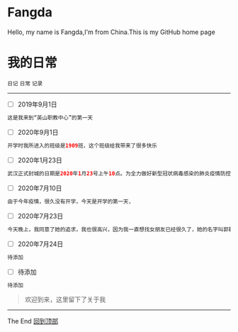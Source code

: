 # Fangda
Hello, my name is Fangda,I'm from China.This is my GitHub home page

# 我的日常
`日记` `日常` `记录`<br>
***
- [ ] 2019年9月1日<br>
```java
这是我来到“英山职教中心”的第一天
```
- [ ] 2020年9月1日<br>
```java
开学时我所进入的班级是1909班，这个班级给我带来了很多快乐
```
- [ ] 2020年1月23日<br>
```java
武汉正式封城的日期是2020年1月23号上午10点。为全力做好新型冠状病毒感染的肺炎疫情防控工作，有效切断病毒传播途径，坚决遏制疫情蔓延势头，确保人民群众生命安全和身体健康，武汉采取了全市城市公交、地铁、轮渡、长途客运暂停运营的举措；无特殊原因，市民不要离开武汉；机场、火车站离汉通道暂时关闭。
```
- [ ] 2020年7月10日<br>
```java
由于今年疫情，很久没有开学，今天是开学的第一天，
```
- [ ] 2020年7月23日<br>
```java
今天晚上，我同意了她的追求，我也很高兴，因为我一直想找女朋友已经很久了，她的名字叫郭乾美。
```
- [ ] 2020年7月24日<br>
```java
待添加
```
- [ ] 待添加<br>
```java
待添加
```
>欢迎到来，这里留下了关于我
***
The End   [回到顶部](#readme)
